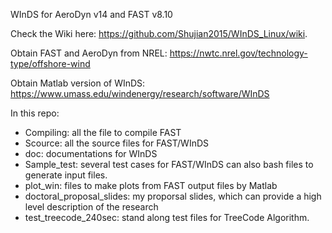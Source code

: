 WInDS for AeroDyn v14 and FAST v8.10

Check the Wiki here: https://github.com/Shujian2015/WInDS_Linux/wiki.

Obtain FAST and AeroDyn from NREL: https://nwtc.nrel.gov/technology-type/offshore-wind

Obtain Matlab version of WInDS: https://www.umass.edu/windenergy/research/software/WInDS

In this repo:
- Compiling: all the file to compile FAST
- Scource: all the source files for FAST/WInDS
- doc: documentations for WInDS
- Sample_test: several test cases for FAST/WInDS can also bash files to generate input files.
- plot_win: files to make plots from FAST output files by Matlab
- doctoral_proposal_slides: my proporsal slides, which can provide a high level description of the research
- test_treecode_240sec: stand along test files for TreeCode Algorithm. 
